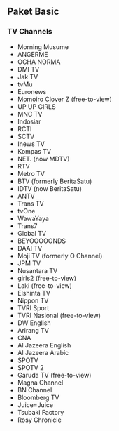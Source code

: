 ## Paket Basic
### TV Channels
* Morning Musume
* ANGERME
* OCHA NORMA
* DMI TV
* Jak TV
* tvMu
* Euronews
* Momoiro Clover Z (free-to-view)
* UP UP GIRLS
* MNC TV
* Indosiar
* RCTI
* SCTV
* Inews TV
* Kompas TV
* NET. (now MDTV)
* RTV
* Metro TV
* BTV (formerly BeritaSatu)
* IDTV (now BeritaSatu)
* ANTV
* Trans TV
* tvOne
* WawaYaya
* Trans7
* Global TV
* BEYOOOOONDS
* DAAI TV
* Moji TV (formerly O Channel)
* JPM TV
* Nusantara TV
* girls2 (free-to-view)
* Laki (free-to-view)
* Elshinta TV
* Nippon TV
* TVRI Sport
* TVRI Nasional (free-to-view)
* DW English
* Arirang TV
* CNA
* Al Jazeera English
* Al Jazeera Arabic
* SPOTV
* SPOTV 2
* Garuda TV (free-to-view)
* Magna Channel
* BN Channel
* Bloomberg TV
* Juice=Juice
* Tsubaki Factory
* Rosy Chronicle
